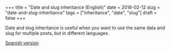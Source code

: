 +++
title = "Date and slug inheritance (English)"
date = 2018-02-12
slug = "date-and-slug-inheritance"
tags = ["inheritance", "date", "slug"]
draft = false
+++

Date and slug inheritance is useful when you want to use the same data
and slug for multiple posts, but in different languages.

[Spanish version](/posts/es/data-and-slug-inheritance)

